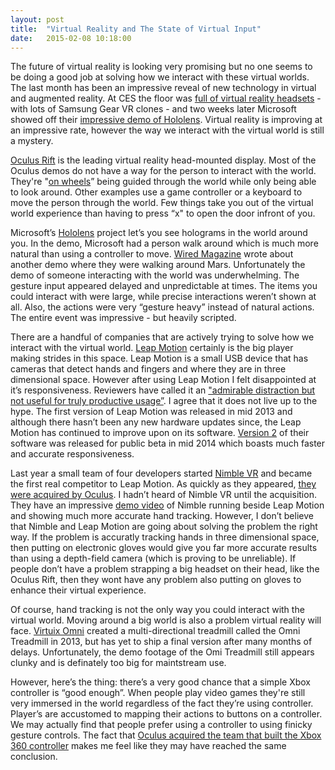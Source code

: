 ```yaml
---
layout: post
title:  "Virtual Reality and The State of Virtual Input"
date:   2015-02-08 10:18:00
---
```


The future of virtual reality is looking very promising but no one seems to be doing a good job at solving how we interact with these virtual worlds. The last month has been an impressive reveal of new technology in virtual and augmented reality. At CES the floor was [full of virtual reality headsets](http://mashable.com/2015/01/09/virtual-reality-ces-2015/) - with lots of Samsung Gear VR clones - and two weeks later Microsoft showed off their [impressive demo of Hololens](https://www.youtube.com/watch?v=RCCXZ8ErVag). Virtual reality is improving at an impressive rate, however the way we interact with the virtual world is still a mystery.

[Oculus Rift](https://www.oculus.com/) is the leading virtual reality head-mounted display. Most of the Oculus demos do not have a way for the person to interact with the world. They're "[on wheels](https://www.youtube.com/watch?v=qMkg5p905Sc)” being guided through the world while only being able to look around. Other examples use a game controller or a keyboard to move the person through the world. Few things take you out of the virtual world experience than having to press “x" to open the door infront of you.

Microsoft’s [Hololens](http://www.microsoft.com/microsoft-hololens/en-us) project let’s you see holograms in the world around you. In the demo, Microsoft had a person walk around which is much more natural than using a controller to move. [Wired Magazine](http://www.wired.com/2015/01/microsoft-hands-on/) wrote about another demo where they were walking around Mars. Unfortunately the demo of someone interacting with the world was underwhelming. The gesture input appeared delayed and unpredictable at times. The items you could interact with were large, while precise interactions weren’t shown at all.  Also, the actions were very “gesture heavy” instead of natural actions. The entire event was impressive - but heavily scripted.

There are a handful of companies that are actively trying to solve how we interact with the virtual world. [Leap Motion](https://www.leapmotion.com/) certainly is the big player making strides in this space. Leap Motion is a small USB device that has cameras that detect hands and fingers and where they are in three dimensional space. However after using Leap Motion I felt disappointed at it’s responsiveness.  Reviewers have called it an ["admirable distraction but not useful for truly productive usage”](http://www.engadget.com/2013/07/22/leap-motion-controller-review/). I agree that it does not live up to the hype. The first version of Leap Motion was released in mid 2013 and although there hasn’t been any new hardware updates since, the Leap Motion has continued to improve upon on its software. [Version 2](http://blog.leapmotion.com/leap-motion-v2-tracking-now-in-public-developer-beta/) of their software was released for public beta in mid 2014 which boasts much faster and accurate responsiveness.

Last year a small team of four developers started [Nimble VR](https://www.youtube.com/watch?v=v_U3BmDlmtc) and became the first real competitor to Leap Motion. As quickly as they appeared, [they were acquired by Oculus](https://www.oculus.com/blog/nimble-vr-13th-lab-and-chris-bregler-join-oculus/). I hadn’t heard of Nimble VR until the acquisition. They have an impressive [demo video](https://www.youtube.com/watch?v=6JM9oFvqJ0o) of Nimble running beside Leap Motion and showing much more accurate hand tracking. However, I don’t believe that Nimble and Leap Motion are going about solving the problem the right way. If the problem is accuratly tracking hands in three dimensional space, then putting on electronic gloves would give you far more accurate results than using a depth-field camera (which is proving to be unreliable). If people don’t have a problem strapping a big headset on their head, like the Oculus Rift, then they wont have any problem also putting on gloves to enhance their virtual experience.

Of course, hand tracking is not the only way you could interact with the virtual world. Moving around a big world is also a problem virtual reality will face. [Virtuix Omni](http://www.virtuix.com/) created a multi-directional treadmill called the Omni Treadmill in 2013, but has yet to ship a final version after many months of delays. Unfortunately, the demo footage of the Omi Treadmill still appears clunky and is definately too big for maintstream use.

However, here’s the thing: there’s a very good chance that a simple Xbox controller is “good enough”. When people play video games they're still very immersed in the world regardless of the fact they’re using controller. Player’s are accustomed to mapping their actions to buttons on a controller. We may actually find that people prefer using a controller to using finicky gesture controls. The fact that [Oculus acquired the team that built the Xbox 360 controller](http://www.gamespot.com/articles/oculus-rift-vr-dev-buys-team-that-designed-xbox-360-controller/1100-6420708/) makes me feel like they may have reached the same conclusion.
